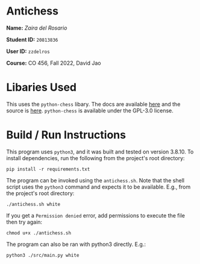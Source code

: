 # Antichess

**Name:** *Zaira del Rosario*

**Student ID:** `20813836`

**User ID:** `zzdelros`

**Course:** CO 456, Fall 2022, David Jao

# Libaries Used

This uses the `python-chess` libary. The docs are available
[here](https://python-chess.readthedocs.io/en/latest/) and the source is
[here](https://github.com/niklasf/python-chess/). `python-chess` is available
under the GPL-3.0 license.

# Build / Run Instructions

This program uses `python3`, and it was built and tested on version 3.8.10.
To install dependencies, run the following from the project's root directory:

```
pip install -r requirements.txt
```

The program can be invoked using the `antichess.sh`. Note that the shell script
uses the `python3` command and expects it to be available. E.g., from the
project's root directory:

```
./antichess.sh white
```

If you get a `Permission denied` error, add permissions to execute the file then
try again:
```
chmod u+x ./antichess.sh
```

The program can also be ran with python3 directly. E.g.:

```
python3 ./src/main.py white
```
